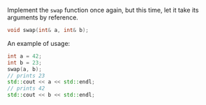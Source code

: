 Implement the `swap` function once again, but this time,
let it take its arguments by reference.

```c++
void swap(int& a, int& b);
```

An example of usage:

```c++
int a = 42;
int b = 23;
swap(a, b);
// prints 23
std::cout << a << std::endl;
// prints 42
std::cout << b << std::endl;
```